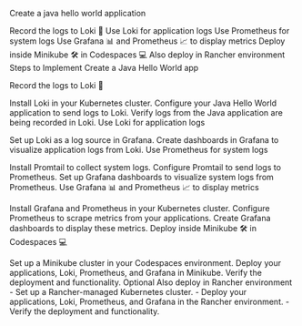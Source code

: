 Create a java hello world application

Record the logs to Loki 📜
Use Loki for application logs
Use Prometheus for system logs
Use Grafana 📊 and Prometheus 📈 to display metrics
Deploy inside Minikube 🛠️ in Codespaces 💻
Also deploy in Rancher environment
Steps to Implement
Create a Java Hello World app

Record the logs to Loki 📜

Install Loki in your Kubernetes cluster.
Configure your Java Hello World application to send logs to Loki.
Verify logs from the Java application are being recorded in Loki.
Use Loki for application logs

Set up Loki as a log source in Grafana.
Create dashboards in Grafana to visualize application logs from Loki.
Use Prometheus for system logs

Install Promtail to collect system logs.
Configure Promtail to send logs to Prometheus.
Set up Grafana dashboards to visualize system logs from Prometheus.
Use Grafana 📊 and Prometheus 📈 to display metrics

Install Grafana and Prometheus in your Kubernetes cluster.
Configure Prometheus to scrape metrics from your applications.
Create Grafana dashboards to display these metrics.
Deploy inside Minikube 🛠️ in Codespaces 💻

Set up a Minikube cluster in your Codespaces environment.
Deploy your applications, Loki, Prometheus, and Grafana in Minikube.
Verify the deployment and functionality.
Optional Also deploy in Rancher environment - Set up a Rancher-managed Kubernetes cluster. - Deploy your applications, Loki, Prometheus, and Grafana in the Rancher environment. - Verify the deployment and functionality.
